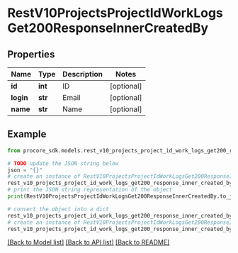 # RestV10ProjectsProjectIdWorkLogsGet200ResponseInnerCreatedBy


## Properties

Name | Type | Description | Notes
------------ | ------------- | ------------- | -------------
**id** | **int** | ID | [optional] 
**login** | **str** | Email | [optional] 
**name** | **str** | Name | [optional] 

## Example

```python
from procore_sdk.models.rest_v10_projects_project_id_work_logs_get200_response_inner_created_by import RestV10ProjectsProjectIdWorkLogsGet200ResponseInnerCreatedBy

# TODO update the JSON string below
json = "{}"
# create an instance of RestV10ProjectsProjectIdWorkLogsGet200ResponseInnerCreatedBy from a JSON string
rest_v10_projects_project_id_work_logs_get200_response_inner_created_by_instance = RestV10ProjectsProjectIdWorkLogsGet200ResponseInnerCreatedBy.from_json(json)
# print the JSON string representation of the object
print(RestV10ProjectsProjectIdWorkLogsGet200ResponseInnerCreatedBy.to_json())

# convert the object into a dict
rest_v10_projects_project_id_work_logs_get200_response_inner_created_by_dict = rest_v10_projects_project_id_work_logs_get200_response_inner_created_by_instance.to_dict()
# create an instance of RestV10ProjectsProjectIdWorkLogsGet200ResponseInnerCreatedBy from a dict
rest_v10_projects_project_id_work_logs_get200_response_inner_created_by_from_dict = RestV10ProjectsProjectIdWorkLogsGet200ResponseInnerCreatedBy.from_dict(rest_v10_projects_project_id_work_logs_get200_response_inner_created_by_dict)
```
[[Back to Model list]](../README.md#documentation-for-models) [[Back to API list]](../README.md#documentation-for-api-endpoints) [[Back to README]](../README.md)


